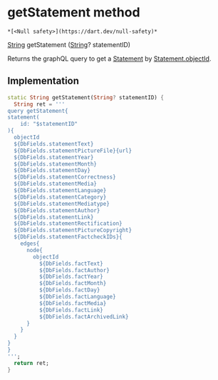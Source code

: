 


# getStatement method




    *[<Null safety>](https://dart.dev/null-safety)*




[String](https://api.flutter.dev/flutter/dart-core/String-class.html) getStatement
([String](https://api.flutter.dev/flutter/dart-core/String-class.html)? statementID)





<p>Returns the graphQL query to get a <a href="../../models_statement/Statement-class.md">Statement</a> by <a href="../../models_statement/Statement/objectId.md">Statement.objectId</a>.</p>



## Implementation

```dart
static String getStatement(String? statementID) {
  String ret = '''
query getStatement{
statement(
  	id: "$statementID"
){
  objectId
  ${DbFields.statementText}
  ${DbFields.statementPictureFile}{url}
  ${DbFields.statementYear}
  ${DbFields.statementMonth}
  ${DbFields.statementDay}
  ${DbFields.statementCorrectness}
  ${DbFields.statementMedia}
  ${DbFields.statementLanguage}
  ${DbFields.statementCategory}
  ${DbFields.statementMediatype}
  ${DbFields.statementAuthor}
  ${DbFields.statementLink}
  ${DbFields.statementRectification}
  ${DbFields.statementPictureCopyright}
  ${DbFields.statementFactcheckIDs}{
    edges{
      node{
        objectId
          ${DbFields.factText}
          ${DbFields.factAuthor}
          ${DbFields.factYear}
          ${DbFields.factMonth}
          ${DbFields.factDay}
          ${DbFields.factLanguage}
          ${DbFields.factMedia}
          ${DbFields.factLink}
          ${DbFields.factArchivedLink}
      }
    }
  }
}
}
''';
  return ret;
}
```







